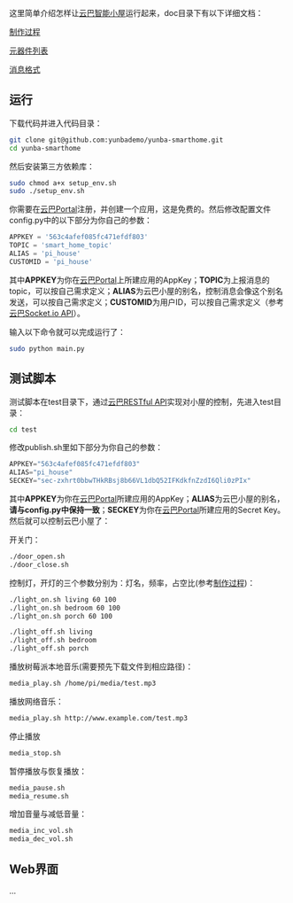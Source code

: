 这里简单介绍怎样让[云巴智能小屋][1]运行起来，doc目录下有以下详细文档：

[制作过程][2]

[元器件列表][3]

[消息格式][4]

运行
--------

下载代码并进入代码目录：
```bash
git clone git@github.com:yunbademo/yunba-smarthome.git
cd yunba-smarthome
```

然后安装第三方依赖库：
```bash
sudo chmod a+x setup_env.sh
sudo ./setup_env.sh
```
你需要在[云巴Portal][5]注册，并创建一个应用，这是免费的。然后修改配置文件config.py中的以下部分为你自己的参数：
```python
APPKEY = '563c4afef085fc471efdf803'
TOPIC = 'smart_home_topic'
ALIAS = 'pi_house'
CUSTOMID = 'pi_house'
```
其中**APPKEY**为你在[云巴Portal][5]上所建应用的AppKey；**TOPIC**为上报消息的topic，可以按自己需求定义；**ALIAS**为云巴小屋的别名，控制消息会像这个别名发送，可以按自己需求定义；**CUSTOMID**为用户ID，可以按自己需求定义（参考[云巴Socket.io API][6]）。

输入以下命令就可以完成运行了：
```bash
sudo python main.py
```

测试脚本
--------

测试脚本在test目录下，通过[云巴RESTful API][7]实现对小屋的控制，先进入test目录：
```bash
cd test
```
修改publish.sh里如下部分为你自己的参数：
```python
APPKEY="563c4afef085fc471efdf803"
ALIAS="pi_house"
SECKEY="sec-zxhrt0bbwTHkRBsj8b66VL1dbQ52IFKdkfnZzdI6Qli0zPIx"
```
其中**APPKEY**为你在[云巴Portal][5]所建应用的AppKey；**ALIAS**为云巴小屋的别名，**请与config.py中保持一致**；**SECKEY**为你在[云巴Portal][5]所建应用的Secret Key。然后就可以控制云巴小屋了：

开关门：
```bash
./door_open.sh
./door_close.sh
```

控制灯，开灯的三个参数分别为：灯名，频率，占空比(参考[制作过程][2])：
```bash
./light_on.sh living 60 100
./light_on.sh bedroom 60 100
./light_on.sh porch 60 100

./light_off.sh living
./light_off.sh bedroom
./light_off.sh porch
```

播放树莓派本地音乐(需要预先下载文件到相应路径)：
```bash
media_play.sh /home/pi/media/test.mp3
```
播放网络音乐：
```bash
media_play.sh http://www.example.com/test.mp3
```
停止播放
```bash
media_stop.sh
```

暂停播放与恢复播放：
```bash
media_pause.sh
media_resume.sh
```

增加音量与减低音量：
```bash
media_inc_vol.sh
media_dec_vol.sh
```

Web界面
--------
...

[1]: http://www.yunba.io
[2]: https://github.com/yunbademo/yunba-smarthome/blob/master/doc/how_to_make.md
[3]: https://github.com/yunbademo/yunba-smarthome/blob/master/doc/purchase_list.md
[4]: https://github.com/yunbademo/yunba-smarthome/blob/master/doc/message_format.md
[5]: http://yunba.io/
[6]: http://yunba.io/docs2/socket.io_API/
[7]: http://yunba.io/docs2/restful_Quick_Start/
